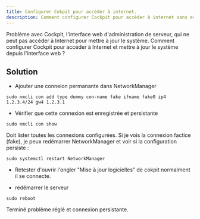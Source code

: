 ```yaml
---
title: Configurer Cokpit pour accèder à internet.
description: Comment configurer Cockpit pour accèder à internet sans avoir de problème de connexion et pouvoir mettre à jour le système directement depuis l'interface web.
---
```



Problème avec Cockpit, l'interface web d'administration de serveur, qui ne peut pas accéder à Internet pour mettre à jour le système.
Comment configurer Cockpit pour accéder à Internet et mettre à jour le système depuis l'interface web ?

## Solution

- Ajouter une conneion permanante dans NetworkManager

```shell
sudo nmcli con add type dummy con-name fake ifname fake0 ip4 1.2.3.4/24 gw4 1.2.3.1
```

- Vérifier que cette connexion est enregistrée et persistante

```shell
sudo nmcli con show
```

Doit lister toutes les connexions configurées. Si je vois la connexion factice (fake), je peux redémarrer NetworkManager et voir si la configuration persiste :

```shell
sudo systemctl restart NetworkManager
```

- Retester d'ouvrir l'ongler "Mise à jour logicielles" de cokpit normalment il se connecte.

- redémarrer le serveur

```shell
sudo reboot
```

Terminé problème réglé et connexion persistante.


